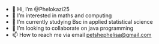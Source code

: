 - 👋 Hi, I’m @Phelokazi25
- 👀 I’m interested in maths and computing
- 🌱 I’m currently studying Bsc in applied statistical science
- 💞️ I’m looking to collaborate on java programming
- 📫 How to reach me via email petshephelisa@gmail.com

<!---
Phelokazi25/Phelokazi25 is a ✨ special ✨ repository because its `README.md` (this file) appears on your GitHub profile.
You can click the Preview link to take a look at your changes.
--->
